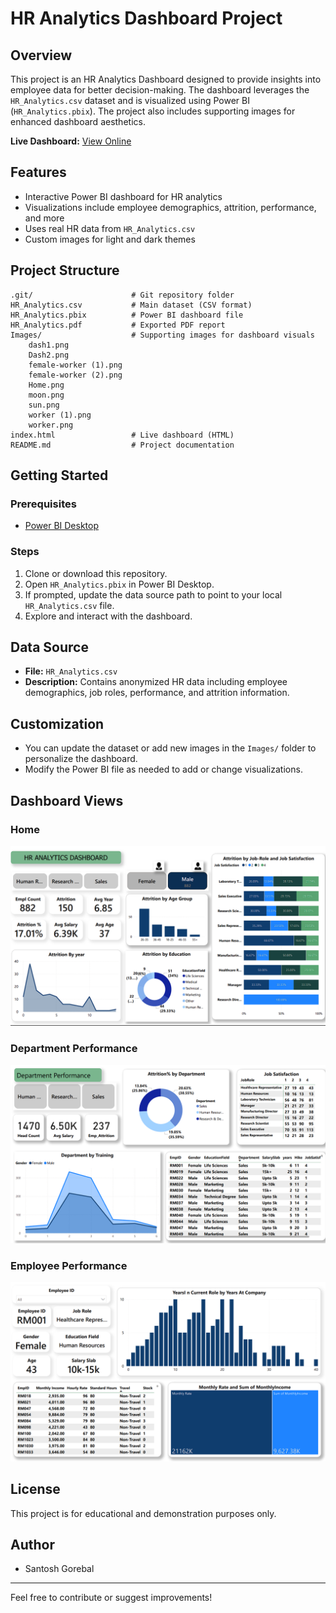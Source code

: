 # HR Analytics Dashboard Project

## Overview
This project is an HR Analytics Dashboard designed to provide insights into employee data for better decision-making. The dashboard leverages the `HR_Analytics.csv` dataset and is visualized using Power BI (`HR_Analytics.pbix`). The project also includes supporting images for enhanced dashboard aesthetics.

**Live Dashboard:** [View Online](index.html)

## Features
- Interactive Power BI dashboard for HR analytics
- Visualizations include employee demographics, attrition, performance, and more
- Uses real HR data from `HR_Analytics.csv`
- Custom images for light and dark themes

## Project Structure
```
.git/                      # Git repository folder
HR_Analytics.csv           # Main dataset (CSV format)
HR_Analytics.pbix          # Power BI dashboard file
HR_Analytics.pdf           # Exported PDF report
Images/                    # Supporting images for dashboard visuals
    dash1.png
    Dash2.png
    female-worker (1).png
    female-worker (2).png
    Home.png
    moon.png
    sun.png
    worker (1).png
    worker.png
index.html                 # Live dashboard (HTML)
README.md                  # Project documentation
```

## Getting Started
### Prerequisites
- [Power BI Desktop](https://powerbi.microsoft.com/desktop/)

### Steps
1. Clone or download this repository.
2. Open `HR_Analytics.pbix` in Power BI Desktop.
3. If prompted, update the data source path to point to your local `HR_Analytics.csv` file.
4. Explore and interact with the dashboard.

## Data Source
- **File:** `HR_Analytics.csv`
- **Description:** Contains anonymized HR data including employee demographics, job roles, performance, and attrition information.

## Customization
- You can update the dataset or add new images in the `Images/` folder to personalize the dashboard.
- Modify the Power BI file as needed to add or change visualizations.


## Dashboard Views

### Home
![Home Dashboard](Images/Home.png)

### Department Performance
![Department Performance](Images/dash1.png)

### Employee Performance
![Employee Performance](Images/Dash2.png)

## License
This project is for educational and demonstration purposes only.

## Author
- Santosh Gorebal

---
Feel free to contribute or suggest improvements!
